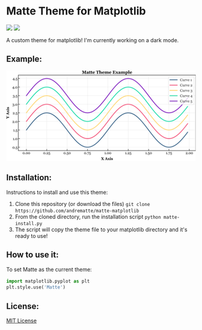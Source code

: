 # Matte Theme for Matplotlib

![](https://img.shields.io/github/license/andrematte/matte-matplotlib?color=red&label=License&style=for-the-badge) ![](https://img.shields.io/github/stars/andrematte/matte-matplotlib?logo=github&style=for-the-badge)

 A custom theme for matplotlib! I'm currently working on a dark mode.



## Example:

![matte-theme-example](./matte-theme-example.png)

## Installation:

Instructions to install and use this theme:

1. Clone this repository (or download the files)
   `git clone https://github.com/andrematte/matte-matplotlib`
2. From the cloned directory, run the installation script
   `python matte-install.py`
3. The script will copy the theme file to your matplotlib directory and it's ready to use!



## How to use it:

To set Matte as the current theme:

```python
import matplotlib.pyplot as plt
plt.style.use('Matte')
```



## License:

[MIT License](https://github.com/andrematte/matte-matplotlib/blob/master/LICENSE)

